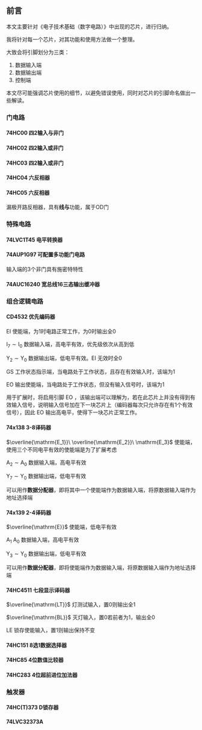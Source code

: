 ## 前言

本文主要针对《电子技术基础（数字电路）》中出现的芯片，进行归纳。

我将针对每一个芯片，对其功能和使用方法做一个整理。

大致会将引脚划分为三类：

1. 数据输入端
2. 数据输出端
3. 控制端

本文尽可能强调芯片使用的细节，以避免错误使用，同时对芯片的引脚命名做出一些解读。

### 门电路

#### 74HC00  四2输入与非门

#### 74HC02  四2输入或非门

#### 74HC03  四2输入或非门  

#### 74HC04  六反相器

#### 74HC05  六反相器

漏极开路反相器，具有**线与**功能，属于OD门



### 特殊电路

#### 74LVC1T45  电平转换器

#### 74AUP1G97  可配置多功能门电路

输入端的3个非门具有施密特特性

#### 74AUC16240  宽总线16三态输出缓冲器





### 组合逻辑电路

#### CD4532  优先编码器

$\mathrm{EI}$ 使能端，为1时电路正常工作，为0时输出全0

$\mathrm{I_7}\sim \mathrm{I_0}$ 数据输入端，高电平有效，优先级依次从高到低

$\mathrm{Y_2}\sim\mathrm{Y_0}$ 数据输出端，低电平有效。$\mathrm{EI}$ 无效时全0

$\mathrm{GS}$ 工作状态指示端，当电路处于工作状态，且存在有效输入时，该端为1

$\mathrm{EO}$ 输出使能端，当电路处于工作状态，但没有输入信号时，该端为1



用于扩展时，将启用引脚 $\mathrm{EO}$ ，该输出端可以理解为，若在此芯片上并没有得到有效输入信号，说明输入信号加在下一块芯片上（编码器每次只允许存在有1个有效信号），因此 $\mathrm{EO}$ 输出高电平，使得下一块芯片正常工作。

#### 74x138  3-8译码器

$\overline{\mathrm{E_1}}\ \overline{\mathrm{E_2}}\ \mathrm{E_3}$ 使能端，使用三个不同电平有效的使能端是为了扩展考虑

$\mathrm{A_2}\sim\mathrm{A_0}$ 数据输入端，高电平有效

$\mathrm{Y_7}\sim\mathrm{Y_0}$ 数据输出端，低电平有效



可以用作**数据分配器**，即将其中一个使能端作为数据输入端，将原数据输入端作为地址选择端

#### 74x139  2-4译码器

$\overline{\mathrm{E}}$ 使能端，低电平有效

$\mathrm{A_1}\ \mathrm{A_0}$ 数据输入端，高电平有效

$\mathrm{Y_3}\sim\mathrm{Y_0}$ 数据输出端，低电平有效



可以用作**数据分配器**，即将使能端作为数据输入端，将原数据输入端作为地址选择端

#### 74HC4511  七段显示译码器

$\overline{\mathrm{LT}}$ 灯测试输入，置0则输出全1

$\overline{\mathrm{BL}}$ 灭灯输入，置0若前者为1，输出全0

$\mathrm{LE}$ 锁存使能输入，置1则输出保持不变



#### 74HC151  8选1数据选择器

#### 74HC85  4位数值比较器

#### 74HC283  4位超前进位加法器



### 触发器

#### 74HC(T)373  D锁存器

#### 74LVC32373A  



